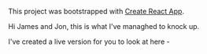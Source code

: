 This project was bootstrapped with [Create React App](https://github.com/facebook/create-react-app).

Hi James and Jon, this is what I've managhed to knock up.

I've created a live version for you to look at here -
